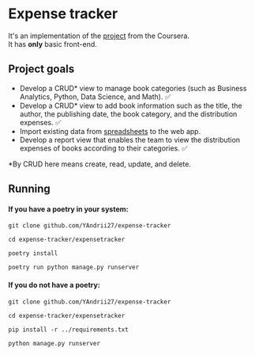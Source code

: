 # Expense tracker  
  
It's an implementation of the [project](https://www.coursera.org/learn/showcase-build-expense-tracker-app-django/home/welcome) from the Coursera.  
It has **only** basic front-end.

## Project goals  
  
- Develop a CRUD* view to manage book categories (such as Business Analytics, Python, Data Science, and Math). ✅
- Develop a CRUD* view to add book information such as the title, the author, the publishing date, the book category, and the distribution expenses. ✅
- Import existing data from [spreadsheets](https://docs.google.com/spreadsheets/d/1VRzbBwvhisfFbN6YTAuRO5Qsg13and8eGXA0zX4oa_A/edit#gid=0) to the web app.  
- Develop a report view that enables the team to view the distribution expenses of books according to their categories.  ✅
  
*By CRUD here means create, read, update, and delete.  
  
## Running
#### If you have a poetry in your system:

    git clone github.com/YAndrii27/expense-tracker

    cd expense-tracker/expensetracker

    poetry install

    poetry run python manage.py runserver

#### If you do not have a poetry:
    git clone github.com/YAndrii27/expense-tracker

    cd expense-tracker/expensetracker

    pip install -r ../requirements.txt

    python manage.py runserver
